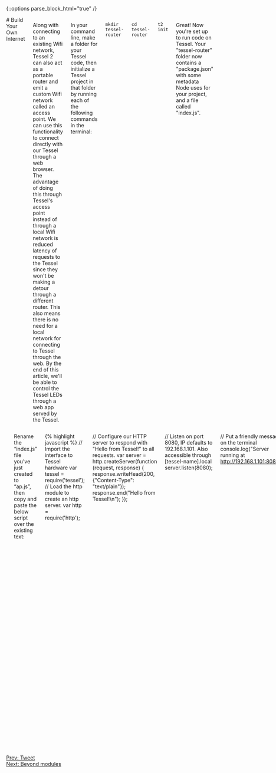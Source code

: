 {::options parse_block_html="true" /}

<div class="row">
<div class="large-8 columns">
# Build Your Own Internet

Along with connecting to an existing Wifi network, Tessel 2 can also act as a portable router and emit a custom Wifi network called an access point. We can use this functionality to connect directly with our Tessel through a web browser. The advantage of doing this through Tessel's access point instead of through a local Wifi network is reduced latency of requests to the Tessel since they won't be making a detour through a different router. This also means there is no need for a local network for connecting to Tessel through the web. By the end of this article, we'll be able to control the Tessel LEDs through a web app served by the Tessel.  

In your command line, make a folder for your Tessel code, then initialize a Tessel project in that folder by running each of the following commands in the terminal:

`mkdir tessel-router`

`cd tessel-router`

`t2 init`

Great! Now you're set up to run code on Tessel. Your "tessel-router" folder now contains a "package.json" with some metadata Node uses for your project, and a file called "index.js".
</div>
</div>

<div class="row">
<div class="large-12 columns">

<hr>

Rename the “index.js” file you’ve just created to “ap.js”, then copy and paste the below script over the existing text:

{% highlight javascript %}
// Import the interface to Tessel hardware
var tessel = require('tessel');
// Load the http module to create an http server.
var http = require('http');

// Configure our HTTP server to respond with "Hello from Tessel!" to all requests.
var server = http.createServer(function (request, response) {
  response.writeHead(200, {"Content-Type": "text/plain"});
  response.end("Hello from Tessel!\n");
});

// Listen on port 8080, IP defaults to 192.168.1.101. Also accessible through [tessel-name].local
server.listen(8080);

// Put a friendly message on the terminal
console.log("Server running at http://192.168.1.101:8080/");

{% endhighlight %}

Now that our server is in place, let's get our access point set up. In the terminal, run the following command:

`t2 ap -n TesselRouter`

This will make an open wifi network called TesselRouter. If you open the wifi setting of your computer or a separate device like a smartphone or tablet, and scan for new devices, you should be able to see and connect to this new network. After connecting to TesselRouter, run the following command in your terminal:

`t2 run index.js`

Once you see "Server running at http://192.168.1.101:8080/" in the terminal, go to http://192.168.1.101:8080/ (or http://tessel.local:8080/, replacing "tessel" with the name of your Tessel) in the web browser of the device connected to the TesselRouter network. You should "Hello from Tessel!" appear on the screen. You can press "Control+C" while in your terminal to stop this server. 

Now let's take it up a notch by adding some interactivity between the web page and the Tessel!

<hr>

Let's start this next part by building out the web page we want Tessel to send to your web browser. Create a file called `index.html` in your project directory and open it up in your preferred text editor to add the initial html for our web page:

{% highlight html %}
<!DOCTYPE html>
<html lang="en">
<head>
  <meta charset="UTF-8">
  <title>Tessel Web App</title>
</head>
<body>
  <h1>Hello from Tessel!</h1>
  <p>Press a button to toggle an LED.</p>
  <ul>
    <li>
      <button class="led-button" data-led="2">Green</button>
      Status: <span class="led-status"></span>
    </li>
    <li>
      <button class="led-button" data-led="3">Blue</button>
      Status: <span class="led-status"></span>
    </li>
  </ul>
</body>
</html>
{% endhighlight %}

In that html, we have a heading, a line of instructions for the user, and a list of buttons for controlling a corresponding LED on the Tessel. Below that list of buttons we'll add some JavaScript for communicating with the Tessel:

{% highlight html %}
<script type="text/javascript">
  // Get a NodeList of elements with the class 'led-button'
  var buttons = document.querySelectorAll('.led-button');

  // Iterate through that Nodelist and add a 'click' EventListener
  Array.prototype.forEach.call(buttons, function (button) {
    button.addEventListener('click', toggleLed);
  });

  // Our event handler function for 'click' events on the LED buttons
  function toggleLed (event) {
    var button = event.target;
    var ledIndex = button.getAttribute('data-led'); // The index of the led in the Tessel.led array
    var statusNode = button.parentNode.querySelector('.led-status'); // The sibling status span to update

    // create a new XHR for communicating requests to our Tessel server
    var req = new XMLHttpRequest();

    // Open a GET request to '/leds/:index'
    req.open('GET', '/leds/' + ledIndex);

    // Once the request gets a successful response, update that statusNode with the status of the LED.
    req.onload = function(e) {
      if (req.readyState == 4 && req.status == 200) {
        if (req.status == 200) {
          var response = JSON.parse(req.responseText);
          statusNode.textContent = response.on ? 'ON' : 'OFF';
        } else { 
          console.log('Error'); 
        }
      }
    }
    req.send(); // send our request to the server
  }
</script>
{% endhighlight %}

While there are some comments in the previous code snippet, the summary is when a button with the class "led-button" is clicked, we grab the info from its "data-led" attribute and make a request to our Tessel server with that info in the url. After we get a successful response from the server, we update the "Status" field next to the button with the state of the corresponding LED. 

Now let's check out `index.js` again to finish up the project. First, we're going to make a few changes to our server setup:

{% highlight javascript %}
// These two dependencies remain the same
var tessel = require('tessel');
var http = require('http');

// Require two other core Node.js modules
var fs = require('fs');
var url = require('url');

var server = http.createServer(function (request, response) {
  // here is the biggest change
  var urlParts = url.parse(request.url, true); // break up the url into easier-to-use parts
  var ledRegex = /leds/; // a Regex to catch requests to toggle LEDs

  if (urlParts.pathname.match(ledRegex)) {
    // if there is a request containing 'leds' call a function, toggleLED
    toggleLED(urlParts.pathname, request, response);
  } else {
    // all other request will call a function, showIndex
    showIndex(urlParts.pathname, request, response);
  }
});

// Stays the same
server.listen(8080);

// Stays the same
console.log('Server running at http://192.168.1.101:8080/');
{% endhighlight %}

Inside our `createServer` callback function, we've replaced the old plain text response with a basic router that catches requests to '/leds/:index' and defaults all other requests to a separate function. Let's add those functions below the `console.log`:

{% highlight javascript %}
// respond to the request with our index.html page
function showIndex (url, request, response) {
  response.writeHead(200, {"Content-Type": "text/html"});
  // use fs to read in index.html
  fs.readFile(__dirname + '/index.html', function (err, content) {
    if (err) {
      throw err;
    }

    // serves the content of index.html read in by fs
    response.end(content);
  });
}

// toggle the led specified in the url and respond with its state
function toggleLED (url, request, response) {
  var indexRegex = /(\d)$/; // Regex to find the number at the end of the url
  var result = indexRegex.exec(url); // capture the number, returns an array
  var index = +result[1]; // grab the captured result from the array and make sure it's a Number

  var led = tessel.led[index]; // use the index to refence the correct LED

  // toggle the state of the led and call the callback after that's done
  led.toggle(function (err) {
    if (err) {
      // log the error and send back a 500 (internal server error) response to the client
      console.log(err);
      response.writeHead(500, {"Content-Type": "application/json"});
      response.end(JSON.stringify({error: err}));
    } else {
      // the led was successfully toggled, so respond with the state of the toggled led using led.isOn
      response.writeHead(200, {"Content-Type": "application/json"});
      response.end(JSON.stringify({on: led.isOn}));
    }
  });
}
{% endhighlight %}

In our `showIndex` function, we grab the content of `index.html` using the Node.js `fs` module and respond to the web browser request with that content. In our toggleLED function, we use a Regex to search the url for the index of the led we want to toggle and pass that index into the `tessel.led` array. Now that we have the led we want, we toggle it and use the callback to respond to the server request with the current state of the led using `isOn` property.

One last step is to create a `.tesselignore` file in the project directory and add any non-JavaScript files we want to deploy with `index.js`. For this project, that means adding one line: `index.html`. 

Finally, let's fire up our server again by running:

`t2 run index.js`

Just like before, once you see the "Server running at http://192.168.1.101:8080/" message in your terminal, you should be able to connect to that url in the web browser of the device connected to the TesselRouter network. After connecting, you should see the index.html view we built earlier and, after clicking/tapping the buttons, see either the blue or green LEDs on the Tessel should be toggled on or off. 

[Show demo video here?]

</div>
</div>

<div class="greyBar"></div>

<div class="row">
<div class="large-6 columns left">
  <a href="tweet.html" class="bottomButton button">Prev: Tweet</a>
</div>

<div class="large-6 columns right">
  <a href="gpio.html" class= "bottomButton right button">Next: Beyond modules</a>
</div>
</div>
